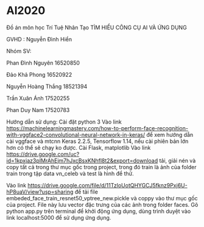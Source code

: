 # AI2020
Đồ án môn học Trí Tuệ Nhân Tạo
TÌM HIỂU CÔNG CỤ AI VÀ ỨNG DỤNG

GVHD :  Nguyễn Đình Hiển


Nhóm SV:

Phan Đình Nguyên	16520850

Đảo Khả Phong	16520922

Nguyễn Hoàng Thắng	18521394

Trần Xuân Ánh	17520255

Phan Duy Nam	17520783




Hướng dẫn sử dụng:
Cài đặt python 3
Vào link https://machinelearningmastery.com/how-to-perform-face-recognition-with-vggface2-convolutional-neural-network-in-keras/ để xem hướng dẫn cài vggface và mtcnn
Keras 2.2.5, Tensorflow 1.14, nếu cài phiên bản lớn hơn có thể sẽ chạy ko được.
Cài Flask, matplotlib
Vào link https://drive.google.com/uc?id=1kpxjaz3pIMrAhEjm7hJxcBsxKNhfl8t2&export=download tải, giải nén và copy tất cả trong thư mục gốc trong project, trong đó train là ảnh của folder train trong tập data vn_celeb và test là hình để thử.


Vào link https://drive.google.com/file/d/11TzloUotQHYGCJ5fknz9Pxj6U-hP8uaV/view?usp=sharing để tải file embeded_face_train_resnet50_vptree_new.pickle và coppy vào thư mục gốc của project. File này lưu vector đặc trưng của các ảnh trong folder faces.
Gõ python app.py trên terminal để khởi động ứng dụng, dùng trình duyệt vào link localhost:5000 để sử dụng ứng dụng.
